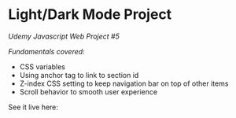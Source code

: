 # Light/Dark Mode Project

*Udemy Javascript Web Project #5*  

*Fundamentals covered:*

-  CSS variables
-  Using anchor tag to link to section id
-  Z-index CSS setting to keep navigation bar on top of other items
-  Scroll behavior to smooth user experience

See it live here: 
